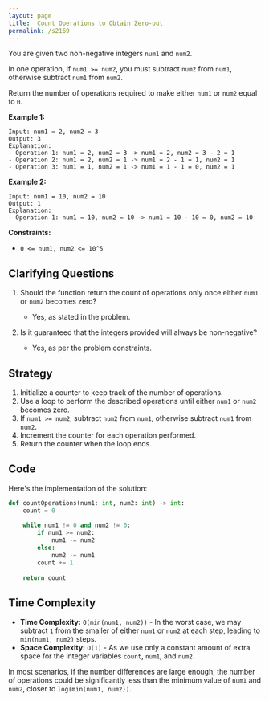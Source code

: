 ```yaml
---
layout: page
title:  Count Operations to Obtain Zero-out
permalink: /s2169
---
```

You are given two non-negative integers `num1` and `num2`.

In one operation, if `num1 >= num2`, you must subtract `num2` from `num1`, otherwise subtract `num1` from `num2`.

Return the number of operations required to make either `num1` or `num2` equal to `0`.

**Example 1:**
```text
Input: num1 = 2, num2 = 3
Output: 3
Explanation: 
- Operation 1: num1 = 2, num2 = 3 -> num1 = 2, num2 = 3 - 2 = 1
- Operation 2: num1 = 2, num2 = 1 -> num1 = 2 - 1 = 1, num2 = 1
- Operation 3: num1 = 1, num2 = 1 -> num1 = 1 - 1 = 0, num2 = 1
```

**Example 2:**
```text
Input: num1 = 10, num2 = 10
Output: 1
Explanation: 
- Operation 1: num1 = 10, num2 = 10 -> num1 = 10 - 10 = 0, num2 = 10
```

**Constraints:**
- `0 <= num1, num2 <= 10^5`

## Clarifying Questions
1. Should the function return the count of operations only once either `num1` or `num2` becomes zero?
   - Yes, as stated in the problem.

2. Is it guaranteed that the integers provided will always be non-negative?
   - Yes, as per the problem constraints.

## Strategy
1. Initialize a counter to keep track of the number of operations.
2. Use a loop to perform the described operations until either `num1` or `num2` becomes zero.
3. If `num1 >= num2`, subtract `num2` from `num1`, otherwise subtract `num1` from `num2`.
4. Increment the counter for each operation performed.
5. Return the counter when the loop ends.

## Code
Here's the implementation of the solution:

```python
def countOperations(num1: int, num2: int) -> int:
    count = 0
    
    while num1 != 0 and num2 != 0:
        if num1 >= num2:
            num1 -= num2
        else:
            num2 -= num1
        count += 1
        
    return count
```

## Time Complexity
- **Time Complexity:** `O(min(num1, num2))` - In the worst case, we may subtract `1` from the smaller of either `num1` or `num2` at each step, leading to `min(num1, num2)` steps.
- **Space Complexity:** `O(1)` - As we use only a constant amount of extra space for the integer variables `count`, `num1`, and `num2`.

In most scenarios, if the number differences are large enough, the number of operations could be significantly less than the minimum value of `num1` and `num2`, closer to `log(min(num1, num2))`.